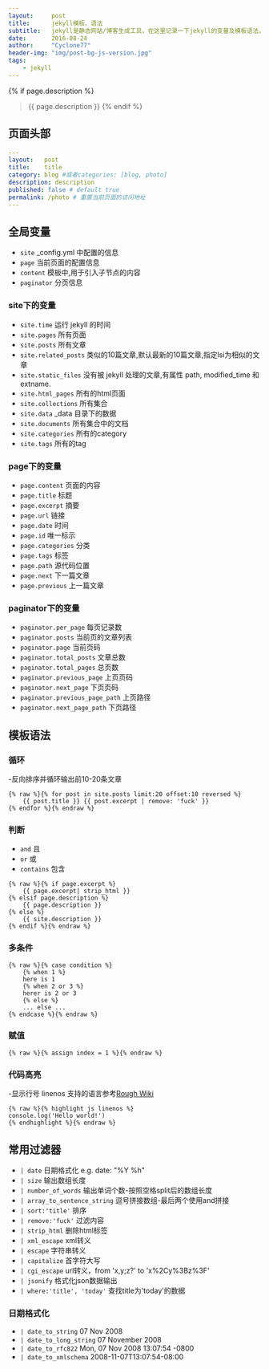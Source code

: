 ```yaml
---
layout:     post
title:      jekyll模板、语法
subtitle:   jekyll是静态网站/博客生成工具，在这里记录一下jekyll的变量及模板语法，jekyll基于Liquid模板进行扩展，大部分可参考Liquid语法
date:       2016-08-24
author:     "Cyclone77"
header-img: "img/post-bg-js-version.jpg"
tags:
    - jekyll
---
```

{% if page.description %}
>{{ page.description }}
{% endif %}

## 页面头部

``` yaml
---
layout:   post
title:    title
category: blog #或者categories: [blog, photo]
description: description
published: false # default true
permalink: /photo # 重置当前页面的访问地址
---
```


## 全局变量

- `site` _config.yml 中配置的信息
- `page` 当前页面的配置信息
- `content` 模板中,用于引入子节点的内容
- `paginator` 分页信息

### site下的变量
- `site.time` 运行 jekyll 的时间
- `site.pages` 所有页面
- `site.posts` 所有文章
- `site.related_posts` 类似的10篇文章,默认最新的10篇文章,指定lsi为相似的文章
- `site.static_files` 没有被 jekyll 处理的文章,有属性 path, modified_time 和 extname.
- `site.html_pages` 所有的html页面
- `site.collections` 所有集合
- `site.data` _data 目录下的数据
- `site.documents` 所有集合中的文档
- `site.categories` 所有的category
- `site.tags` 所有的tag

### page下的变量
- `page.content` 页面的内容
- `page.title` 标题
- `page.excerpt` 摘要
- `page.url` 链接
- `page.date` 时间
- `page.id` 唯一标示
- `page.categories` 分类
- `page.tags` 标签
- `page.path` 源代码位置
- `page.next` 下一篇文章
- `page.previous` 上一篇文章

### paginator下的变量
- `paginator.per_page` 每页记录数
- `paginator.posts` 当前页的文章列表
- `paginator.page` 当前页码
- `paginator.total_posts` 文章总数
- `paginator.total_pages` 总页数
- `paginator.previous_page` 上页页码
- `paginator.next_page` 下页页码
- `paginator.previous_page_path` 上页路径
- `paginator.next_page_path` 下页路径

## 模板语法

### 循环
-反向排序并循环输出前10-20条文章

``` liquid
{% raw %}{% for post in site.posts limit:20 offset:10 reversed %}
    {{ post.title }} {{ post.excerpt | remove: 'fuck' }}
{% endfor %}{% endraw %}
```

### 判断
- `and` 且
- `or` 或
- `contains` 包含

``` liquid
{% raw %}{% if page.excerpt %}
    {{ page.excerpt| strip_html }}
{% elsif page.description %}
    {{ page.description }}
{% else %}
    {{ site.description }}
{% endif %}{% endraw %}
```

### 多条件
``` liquid
{% raw %}{% case condition %}
    {% when 1 %}
    here is 1
    {% when 2 or 3 %}
    herer is 2 or 3
    {% else %}
    ... else ...
{% endcase %}{% endraw %}
```

### 赋值

``` liquid
{% raw %}{% assign index = 1 %}{% endraw %}
```

### 代码高亮
-显示行号 linenos
支持的语言参考[Rough Wiki](https://github.com/jneen/rouge/wiki/List-of-supported-languages-and-lexers)

``` liquid
{% raw %}{% highlight js linenos %}
console.log('Hello world!')
{% endhighlight %}{% endraw %}
```

## 常用过滤器

- `| date` 日期格式化 e.g. date: "%Y %h"
- `| size` 输出数组长度
- `| number_of_words` 输出单词个数-按照空格split后的数组长度
- `| array_to_sentence_string` 逗号拼接数组-最后两个使用and拼接
- `| sort:'title'`  排序
- `| remove:'fuck'` 过滤内容
- `| strip_html` 删除html标签
- `| xml_escape` xml转义
- `| escape` 字符串转义
- `| capitalize` 首字符大写
- `| cgi_escape` url转义，from 'x,y;z?' to 'x%2Cy%3Bz%3F'
- `| jsonify` 格式化json数据输出
- `| where:'title', 'today'` 查找title为'today'的数据

### 日期格式化

- `| date_to_string` 07 Nov 2008
- `| date_to_long_string` 07 November 2008
- `| date_to_rfc822` Mon, 07 Nov 2008 13:07:54 -0800
- `| date_to_xmlschema` 2008-11-07T13:07:54-08:00
